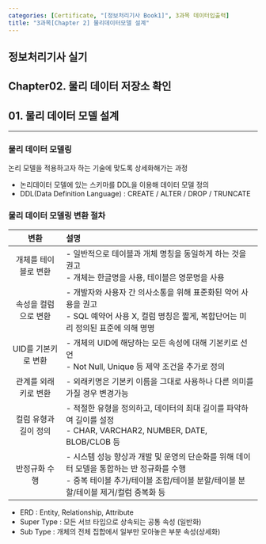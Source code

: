 ```yaml
---
categories: [Certificate, "[정보처리기사 Book1]", 3과목 데이터입출력]
title: "3과목[Chapter 2] 물리데이터모델 설계"
---
```


## 정보처리기사 실기

## Chapter02. 물리 데이터 저장소 확인

## 01. 물리 데이터 모델 설계

<hr>

### 물리 데이터 모델링

논리 모델을 적용하고자 하는 기술에 맞도록 상세화해가는 과정

- 논리데이터 모델에 있는 스키마를 DDL을 이용해 데이터 모델 정의
- DDL(Data Definition Language) :  CREATE / ALTER / DROP / TRUNCATE

### 물리 데이터 모델링 변환 절차

|변환|설명|
|:--:|:--|
|개체를 테이블로 변환|- 일반적으로 테이블과 개체 명칭을 동일하게 하는 것을 권고 <br> - 개체는 한글명을 사용, 테이블은 영문명을 사용|
|속성을 컬럼으로 변환|- 개발자와 사용자 간 의사소통을 위해 표준화된 약어 사용을 권고 <br> - SQL 예약어 사용 X, 컬럼 명칭은 짧게, 복합단어는 미리 정의된 표준에 의해 명명|
|UID를 기본키로 변환|- 개체의 UID에 해당하는 모든 속성에 대해 기본키로 선언 <br> - Not Null, Unique 등 제약 조건을 추가로 정의|
|관계를 외래키로 변환|- 외래키명은 기본키 이름을 그대로 사용하나 다른 의미를 가질 경우 변경가능|
|컬럼 유형과 길이 정의|- 적절한 유형을 정의하고, 데이터의 최대 길이를 파악하여 길이를 설정 <br> - CHAR, VARCHAR2, NUMBER, DATE, BLOB/CLOB 등|
|반정규화 수행|- 시스템 성능 향상과 개발 및 운영의 단순화를 위해 데이터 모델을 통합하는 반 정규화를 수행 <br> - 중복 테이블 추가/테이블 조합/테이블 분할/테이블 분할/테이블 제거/컬럼 중복화 등|

- ERD : Entity, Relationship, Attribute
- Super Type : 모든 서브 타입으로 상속되는 공통 속성 (일반화)
- Sub Type : 개체의 전체 집합에서 일부만 모아놓은 부분 속성(상세화)
